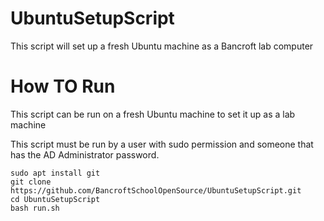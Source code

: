 # UbuntuSetupScript
This script will set up a fresh Ubuntu machine as a Bancroft lab computer

# How TO Run

This script can be run on a fresh Ubuntu machine to set it up as a lab machine

This script must be run by a user with sudo permission and someone that has the AD Administrator password. 

```
sudo apt install git
git clone https://github.com/BancroftSchoolOpenSource/UbuntuSetupScript.git
cd UbuntuSetupScript
bash run.sh
```

